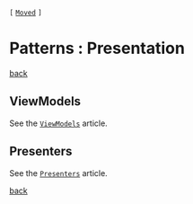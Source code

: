 `[` [`Moved`](patterns/presentation.md) `]`

Patterns : Presentation
=======================

[back](.)

ViewModels
----------

See the [`ViewModels`](patterns/viewmodels.md) article.

Presenters
----------

See the [`Presenters`](patterns/presenters.md) article.

[back](.)
